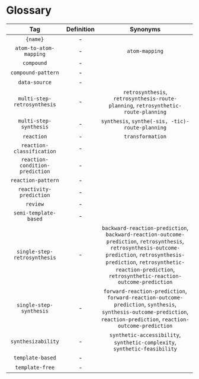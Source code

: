 # Glossary
|               Tag               | Definition |                                                                                                                    Synonyms                                                                                                                    |
|:-------------------------------:|:----------:|:----------------------------------------------------------------------------------------------------------------------------------------------------------------------------------------------------------------------------------------------:|
|            `{name}`             |     -      |                                                                                                                                                                                                                                                |
|     `atom-to-atom-mapping`      |     -      |                                                                                                                 `atom-mapping`                                                                                                                 |
|           `compound`            |     -      |                                                                                                                                                                                                                                                |
|       `compound-pattern`        |     -      |                                                                                                                                                                                                                                                |
|          `data-source`          |     -      |                                                                                                                                                                                                                                                |
|   `multi-step-retrosynthesis`   |     -      |                                                                               `retrosynthesis`, `retrosynthesis-route-planning`, `retrosynthetic-route-planning`                                                                               |
|     `multi-step-synthesis`      |     -      |                                                                                                `synthesis`, `synthe(-sis, -tic)-route-planning`                                                                                                |
|           `reaction`            |     -      |                                                                                                                `transformation`                                                                                                                |
|    `reaction-classification`    |     -      |                                                                                                                                                                                                                                                |
| `reaction-condition-prediction` |     -      |                                                                                                                                                                                                                                                |
|       `reaction-pattern`        |     -      |                                                                                                                                                                                                                                                |
|     `reactivity-prediction`     |     -      |                                                                                                                                                                                                                                                |
|            `review`             |     -      |                                                                                                                                                                                                                                                |
|      `semi-template-based`      |     -      |                                                                                                                                                                                                                                                |
|  `single-step-retrosynthesis`   |     -      | `backward-reaction-prediction`, `backward-reaction-outcome-prediction`, `retrosynthesis`, `retrosynthesis-outcome-prediction`, `retrosynthesis-prediction`, `retrosynthetic-reaction-prediction`, `retrosynthetic-reaction-outcome-prediction` |
|     `single-step-synthesis`     |     -      |                                    `forward-reaction-prediction`, `forward-reaction-outcome-prediction`, `synthesis`, `synthesis-outcome-prediction`, `reaction-prediction`, `reaction-outcome-prediction`                                     |
|       `synthesizability`        |     -      |                                                                                   `synthetic-accessibility`, `synthetic-complexity`, `synthetic-feasibility`                                                                                   |
|        `template-based`         |     -      |                                                                                                                                                                                                                                                |
|         `template-free`         |     -      |                                                                                                                                                                                                                                                |
